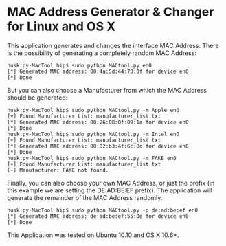 # MAC Address Generator & Changer for Linux and OS X

This application generates and changes the interface MAC Address. There is the possibility of generating a completely random MAC Address:
	
	husk:py-MacTool hip$ sudo python MACtool.py en0
	[*] Generated MAC address: 00:4a:5d:44:70:0f for device en0
	[*] Done
	
But you can also choose a Manufacturer from which the MAC Address should be generated:

	husk:py-MacTool hip$ sudo python MACtool.py -m Apple en0
	[+] Found Manufacturer List: manufacturer_list.txt
	[*] Generated MAC address: 00:26:08:0f:09:1a for device en0
	[*] Done
	husk:py-MacTool hip$ sudo python MACtool.py -m Intel en0
	[+] Found Manufacturer List: manufacturer_list.txt
	[*] Generated MAC address: 00:02:b3:4f:6c:0c for device en0
	[*] Done
	husk:py-MacTool hip$ sudo python MACtool.py -m FAKE en0
	[+] Found Manufacturer List: manufacturer_list.txt
	[-] Manufacturer: FAKE not found.
	
Finally, you can also choose your own MAC Address, or just the prefix (in this example we are setting the DE:AD:BE:EF prefix). The application will generate the remainder of the MAC Address randomly.
	
	husk:py-MacTool hip$ sudo python MACtool.py -p de:ad:be:ef en0
	[*] Generated MAC address: de:ad:be:ef:55:0e for device en0
	[*] Done

This Application was tested on Ubuntu 10.10 and OS X 10.6+.
	
	